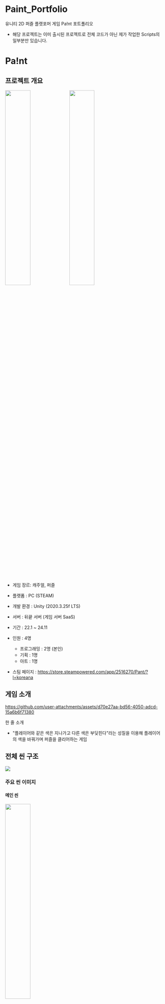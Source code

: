 # Paint_Portfolio
유니티 2D 퍼즐 플랫포머 게임 Pa!nt 포트폴리오

* 해당 프로젝트는 이미 출시된 프로젝트로 전체 코드가 아닌 제가 작업한 Scripts의 일부분만 있습니다.


# Pa!nt


## 프로젝트 개요

<img src = "https://github.com/user-attachments/assets/ddbb748a-d41e-4daf-9620-41d15d27f792" width = "40%" height = "40%"/>

<img src = "https://github.com/user-attachments/assets/6a0353f1-98da-422c-8429-bf71f36ed5ec" width = "40%" height = "40%"/>

* 게임 장르: 캐주얼, 퍼즐
* 플랫폼 : PC (STEAM)
* 개발 환경 : Unity (2020.3.25f LTS)
* 서버 : 뒤끝 서버 (게임 서버 SaaS)
* 기간 : 22.1 ~ 24.11
* 인원 : 4명
  - 프로그래밍 : 2명 (본인)
  - 기획 : 1명
  - 아트 : 1명

* 스팀 페이지 : https://store.steampowered.com/app/2516270/Pant/?l=koreana

## 게임 소개

https://github.com/user-attachments/assets/d70e27aa-bd56-4050-adcd-15a6b6f71380


한 줄 소개
- "플레이어와 같은 색은 지나가고 다른 색은 부딪힌다"라는 성질을 이용해 플레이어의 색을 바꿔가며 퍼즐을 클리어하는 게임


## 전체 씬 구조
<img src="https://github.com/user-attachments/assets/7d772814-a33c-4af8-a6f8-d3bf5d465b25" />


### 주요 씬 이미지

#### 메인 씬
<img src = "https://github.com/user-attachments/assets/ec4c8409-c6c2-4f11-9daa-0dc98d682275" width = 40% height = 40% />


#### 게임 플레이
<img src = "https://github.com/user-attachments/assets/eb8924fc-f140-4d27-9a09-5c089d3f6ffd" width = 40% height = 40% />

<img src = "https://github.com/user-attachments/assets/87f48318-36b9-4b5e-b817-4cbd02356579" width = 40% height = 40% />

<img src = "https://github.com/user-attachments/assets/f5cc1c51-01f1-4e56-8b18-b42459d2e7a9" width = 40% height = 40% />


#### 커스텀 레벨 에디터 제작 씬
<img src = "https://github.com/user-attachments/assets/abc4d4f5-07b0-43bd-a14e-299869758274" width = 40% height = 40% />

<img src = "https://github.com/user-attachments/assets/bef8ad33-b206-4924-aff0-44d322916821" width = 40% height = 40% />

#### 커스텀 레벨 에디터 관리 시스템 씬
<img src = "https://github.com/user-attachments/assets/e54977ec-bb4b-41e4-bc60-7be9010635ef" width = 40% height = 40%/>

<img src = "https://github.com/user-attachments/assets/a391d18a-85d3-4ce7-99f8-e1c398771b4d" width = 40% height = 40%/>

## 메인 게임 로직
<img src="https://github.com/user-attachments/assets/9b57469d-f6b9-401e-8fe7-2306d96f2485" />



## 담당 업무

|주요 기능|세부 사항|
|----------|----------------|
|Player Data 관리 및 서버 연동|인게임 데이터 Local Json 파일로 저장 (암호화)<br>스팀 계정 연동<br>유저 정보, 클리어 정보, 업적 달성 정보, 스테이지 플레이 로그, 커스텀 맵 데이터 등등 Read / Write|
|커스텀 레벨 에디터 제작 참여|레벨 데이터 파일 json 관리<br>CRUD|
|SDK 연결|Steamworks<br>Google Play Games (현재 사용 X)<br>뒤끝 서버 (게임서버 SaaS)|
|Player 조작감 개선|점프 버퍼 타임<br>코요테 타임|
|Scene 관리 및 유기적 연결|다중 씬이 열려 있을 때 예외 처리<br>인게임 내 카메라 전환 관리|
|최적화|Sprite Atlas<br>Addressable Asset System<br>카메라 및 스크립트 최적화|
|Post Processing을 이용한 흑백 연출||
|힌트 기능 제작||
|인트로 컷신 & 튜토리얼 제작||
|퍼즐 레벨 디자인 (44개)||
|UI / UX||



## 스크립트 폴더 설명
- BackendServer
- LevelEditor
- LevelEditorManager
- Player
- PlayerData

각 담당업무별 세부 구현 사항 PPT처럼 표현 필요??
플레이어 조작감 개선 부분 움짤 추가 필요?

